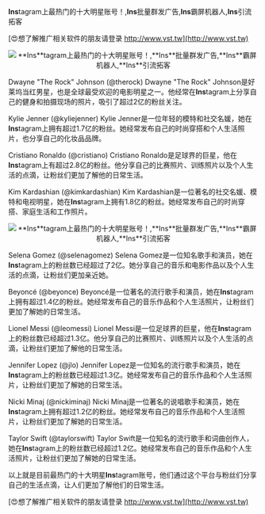 **Ins**tagram上最热门的十大明星账号！,**Ins**批量群发广告,**Ins**霸屏机器人,**Ins**引流拓客

[😍想了解推广相关软件的朋友请登录 http://www.vst.tw](http://www.vst.tw)

 <center><img src="https://vst.tw/MP4/tuiguang/png/1.png" alt="**Ins**tagram上最热门的十大明星账号！,**Ins**批量群发广告,**Ins**霸屏机器人,**Ins**引流拓客"></center>

Dwayne "The Rock" Johnson (@therock)
Dwayne "The Rock" Johnson是好莱坞当红男星，也是全球最受欢迎的电影明星之一。他经常在**Ins**tagram上分享自己的健身和拍摄现场的照片，吸引了超过2亿的粉丝关注。

Kylie Jenner (@kyliejenner)
Kylie Jenner是一位年轻的模特和社交名媛，她在**Ins**tagram上拥有超过1.7亿的粉丝。她经常发布自己的时尚穿搭和个人生活照片，也分享自己的化妆品品牌。

Cristiano Ronaldo (@cristiano)
Cristiano Ronaldo是足球界的巨星，他在**Ins**tagram上有超过2.8亿的粉丝。他分享自己的比赛照片、训练照片以及个人生活的点滴，让粉丝们更加了解他的日常生活。

Kim Kardashian (@kimkardashian)
Kim Kardashian是一位著名的社交名媛、模特和电视明星，她在**Ins**tagram上拥有1.8亿的粉丝。她经常发布自己的时尚穿搭、家庭生活和工作照片。

 <center><img src="https://vst.tw/MP4/tuiguang/png/5.png" alt="**Ins**tagram上最热门的十大明星账号！,**Ins**批量群发广告,**Ins**霸屏机器人,**Ins**引流拓客"></center>

Selena Gomez (@selenagomez)
Selena Gomez是一位知名歌手和演员，她在**Ins**tagram上的粉丝数已经超过了2亿。她分享自己的音乐和电影作品以及个人生活的点滴，让粉丝们更加亲近她。

Beyoncé (@beyonce)
Beyoncé是一位著名的流行歌手和演员，她在**Ins**tagram上拥有超过1.4亿的粉丝。她经常发布自己的音乐作品和个人生活照片，让粉丝们更加了解她的日常生活。

Lionel Messi (@leomessi)
Lionel Messi是一位足球界的巨星，他在**Ins**tagram上的粉丝数已经超过1.3亿。他分享自己的比赛照片、训练照片以及个人生活的点滴，让粉丝们更加了解他的日常生活。

Jennifer Lopez (@jlo)
Jennifer Lopez是一位知名的流行歌手和演员，她在**Ins**tagram上的粉丝数已经超过1.3亿。她经常发布自己的音乐作品和个人生活照片，让粉丝们更加了解她的日常生活。

Nicki Minaj (@nickiminaj)
Nicki Minaj是一位著名的说唱歌手和演员，她在**Ins**tagram上拥有超过1.2亿的粉丝。她经常发布自己的音乐作品和个人生活照片，让粉丝们更加了解她的日常生活。

Taylor Swift (@taylorswift)
Taylor Swift是一位知名的流行歌手和词曲创作人，她在**Ins**tagram上的粉丝数已经超过1.2亿。她经常发布自己的音乐作品和个人生活照片，让粉丝们更加了解她的日常生活。

以上就是目前最热门的十大明星**Ins**tagram账号，他们通过这个平台与粉丝们分享自己的生活点滴，让人们更加了解他们的日常生活。

[😍想了解推广相关软件的朋友请登录 http://www.vst.tw](http://www.vst.tw)



